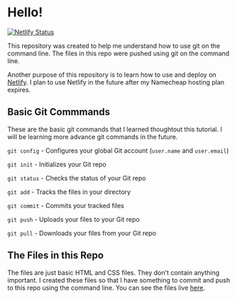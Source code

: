 # Hello!

[![Netlify Status](https://api.netlify.com/api/v1/badges/64576417-bd00-4263-bf4e-3f40b0aaacaa/deploy-status)](https://app.netlify.com/sites/mastering-git-andy/deploys)

This repository was created to help me understand how to use git on the command line. The files in this repo were pushed using git on the command line.

Another purpose of this repository is to learn how to use and deploy on [Netlify](https://www.netlify.com/). I plan to use Netlify in the future after my Namecheap hosting plan expires.

## Basic Git Commmands
These are the basic git commands that I learned thoughtout this tutorial. I will be learning more advance git commands in the future.

`git config` - Configures your global Git account (`user.name` and `user.email`)

`git init` - Initializes your Git repo

`git status` - Checks the status of your Git repo

`git add` - Tracks the files in your directory

`git commit` - Commits your tracked files

`git push` - Uploads your files to your Git repo

`git pull` - Downloads your files from your Git repo

## The Files in this Repo
The files are just basic HTML and CSS files. They don't contain anything important. I created these files so that I have something to commit and push to this repo using the command line. You can see the files live [here](https://mastering-git-andy.netlify.com/).
